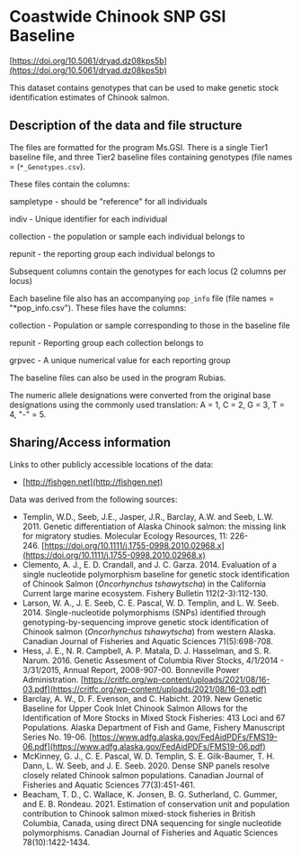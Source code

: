 # Coastwide Chinook SNP GSI Baseline

[https://doi.org/10.5061/dryad.dz08kps5b](https://doi.org/10.5061/dryad.dz08kps5b)

This dataset contains genotypes that can be used to make genetic stock identification estimates of Chinook salmon.

## Description of the data and file structure

The files are formatted for the program Ms.GSI.  There is a single Tier1 baseline file, and three Tier2 baseline files containing genotypes (file names = (`*_Genotypes.csv`).

These files contain the columns:

sampletype - should be "reference" for all individuals

indiv - Unique identifier for each individual

collection - the population or sample each individual belongs to

repunit - the reporting group each individual belongs to

Subsequent columns contain the genotypes for each locus (2 columns per locus)

Each baseline file also has an accompanying `pop_info` file (file names = "*pop_info.csv"). These files have the columns:

collection - Population or sample corresponding to those in the baseline file

repunit - Reporting group each collection belongs to

grpvec - A unique numerical value for each reporting group

The baseline files can also be used in the program Rubias.

The numeric allele designations were converted from the original base designations using the commonly used translation: A = 1, C = 2, G = 3, T = 4, "-" = 5.

## Sharing/Access information

Links to other publicly accessible locations of the data:

*   [http://fishgen.net](http://fishgen.net)

Data was derived from the following sources:

*   Templin, W.D., Seeb, J.E., Jasper, J.R., Barclay, A.W. and Seeb, L.W. 2011. Genetic differentiation of Alaska Chinook salmon: the missing link for migratory studies. Molecular Ecology Resources, 11: 226-246. [https://doi.org/10.1111/j.1755-0998.2010.02968.x](https://doi.org/10.1111/j.1755-0998.2010.02968.x)
*   Clemento, A. J., E. D. Crandall, and J. C. Garza. 2014. Evaluation of a single nucleotide polymorphism baseline for genetic stock identification of Chinook Salmon (*Oncorhynchus tshawytscha*) in the California Current large marine ecosystem. Fishery Bulletin 112(2-3):112-130.
*   Larson, W. A., J. E. Seeb, C. E. Pascal, W. D. Templin, and L. W. Seeb. 2014. Single-nucleotide polymorphisms (SNPs) identified through genotyping-by-sequencing improve genetic stock identification of Chinook salmon (*Oncorhynchus tshawytscha*) from western Alaska. Canadian Journal of Fisheries and Aquatic Sciences 71(5):698-708.
*   Hess, J. E., N. R. Campbell, A. P. Matala, D. J. Hasselman, and S. R. Narum. 2016. Genetic Assesment of Columbia River Stocks, 4/1/2014 - 3/31/2015, Annual Report, 2008-907-00. Bonneville Power Administration. [https://critfc.org/wp-content/uploads/2021/08/16-03.pdf](https://critfc.org/wp-content/uploads/2021/08/16-03.pdf)
*   Barclay, A. W., D. F. Evenson, and C. Habicht. 2019. New Genetic Baseline for Upper Cook Inlet Chinook Salmon Allows for the Identification of More Stocks in Mixed Stock Fisheries: 413 Loci and 67 Populations. Alaska Department of Fish and Game, Fishery Manuscript Series No. 19-06. [https://www.adfg.alaska.gov/FedAidPDFs/FMS19-06.pdf](https://www.adfg.alaska.gov/FedAidPDFs/FMS19-06.pdf)
*   McKinney, G. J., C. E. Pascal, W. D. Templin, S. E. Gilk-Baumer, T. H. Dann, L. W. Seeb, and J. E. Seeb. 2020. Dense SNP panels resolve closely related Chinook salmon populations. Canadian Journal of Fisheries and Aquatic Sciences 77(3):451-461.
*   Beacham, T. D., C. Wallace, K. Jonsen, B. G. Sutherland, C. Gummer, and E. B. Rondeau. 2021. Estimation of conservation unit and population contribution to Chinook salmon mixed-stock fisheries in British Columbia, Canada, using direct DNA sequencing for single nucleotide polymorphisms. Canadian Journal of Fisheries and Aquatic Sciences 78(10):1422-1434.

